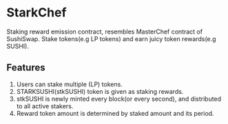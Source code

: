 # StarkChef

Staking reward emission contract, resembles MasterChef contract of SushiSwap.
Stake tokens(e.g LP tokens) and earn juicy token rewards(e.g SUSHI).

## Features

1. Users can stake multiple (LP) tokens.
2. STARKSUSHI(stkSUSHI) token is given as staking rewards.
3. stkSUSHI is newly minted every block(or every second), and distributed to all active stakers.
4. Reward token amount is determined by staked amount and its period.
